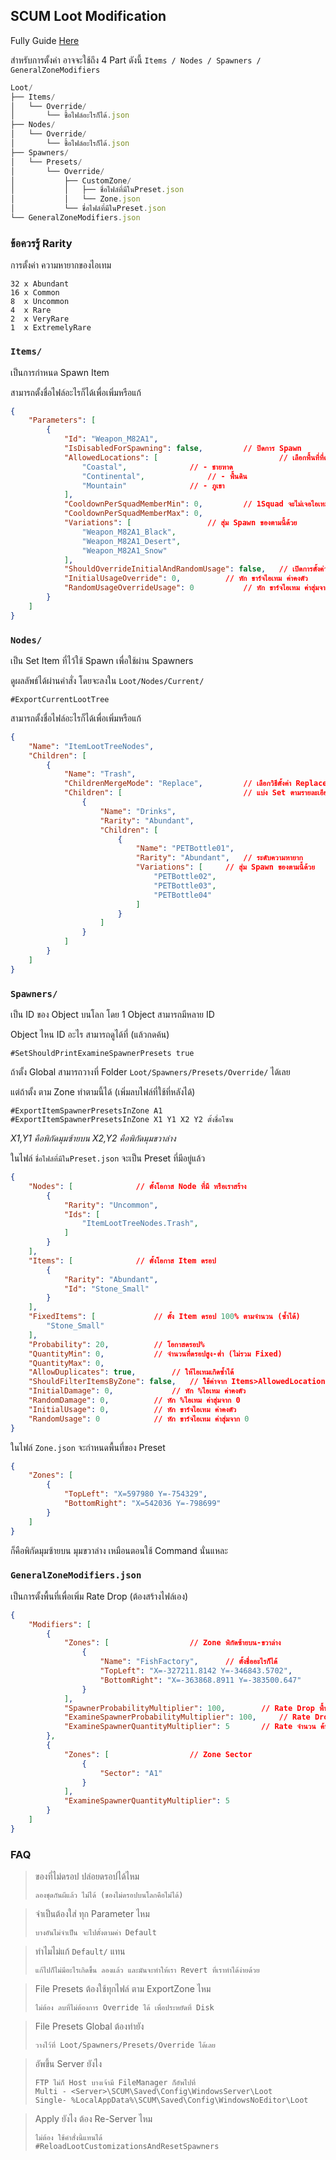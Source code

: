## SCUM Loot Modification

Fully Guide [Here](https://docs.google.com/document/d/1TIxj5OUnyrOvnXyEn3aigxLzTUQ-o-695luaaK2PTW0)

สำหรับการตั้งค่า อาจจะใช้ถึง 4 Part ดังนี้ `Items / Nodes / Spawners / GeneralZoneModifiers`
```js
Loot/
├── Items/
│   └── Override/
│       └── ชื้อไฟล์อะไรก็ได้.json
├── Nodes/
│   └── Override/
│       └── ชื้อไฟล์อะไรก็ได้.json
├── Spawners/
│   └── Presets/
│       └── Override/
│           ├── CustomZone/
│           │   ├── ชื่อไฟล์ที่มีในPreset.json
│           │   └── Zone.json
│           └── ชื่อไฟล์ที่มีในPreset.json
└── GeneralZoneModifiers.json
```
### ข้อควรรู้ Rarity
การตั้งค่า ความหายากของไอเทม
```
32 x Abundant
16 x Common
8  x Uncommon
4  x Rare
2  x VeryRare
1  x ExtremelyRare
```

### `Items/`

เป็นการกำหนด Spawn Item

สามารถตั้งชื่อไฟล์อะไรก็ได้เพื่อเพิ่มหรือแก้
```json
{
	"Parameters": [
		{
			"Id": "Weapon_M82A1",
			"IsDisabledForSpawning": false,			// ปิดการ Spawn
			"AllowedLocations": [                           // เลือกพื้นที่ที่ดรอป
				"Coastal", 				// - ชายหาด
				"Continental", 				// - พื้นดิน
				"Mountain" 				// - ภูเขา
			],
			"CooldownPerSquadMemberMin": 0, 		// 1Squad จะไม่เจอไอเทมนี้อีกเลย (Min~Max)*members ชั่วโมง
			"CooldownPerSquadMemberMax": 0,
			"Variations": [ 				// สุ่ม Spawn ของตามนี้ด้วย
				"Weapon_M82A1_Black",
				"Weapon_M82A1_Desert",
				"Weapon_M82A1_Snow"
			],
			"ShouldOverrideInitialAndRandomUsage": false, 	// เปิดการตั้งค่าด้านล่างทับ Presets
			"InitialUsageOverride": 0, 			// หัก ขาร์จไอเทม ค่าคงตัว
			"RandomUsageOverrideUsage": 0 			// หัก ขาร์จไอเทม ค่าสุ่มจาก 0
		}
    ]
}
```

### `Nodes/`

เป็น Set Item ที่ไว้ใช้ Spawn เพื่อใช้ผ่าน Spawners

ดูผลลัพธ์ได้ผ่านคำสั่ง โดยจะลงใน `Loot/Nodes/Current/`
```
#ExportCurrentLootTree
```

สามารถตั้งชื่อไฟล์อะไรก็ได้เพื่อเพิ่มหรือแก้
```json
{
	"Name": "ItemLootTreeNodes",
	"Children": [                                    
		{
			"Name": "Trash",
			"ChildrenMergeMode": "Replace",         // เลือกวิธีตั้งค่า Replace คือวางทับ UpdateOrAddคือรวม
			"Children": [                           // แบ่ง Set ตามรายละเอียด
				{
					"Name": "Drinks",
					"Rarity": "Abundant",
					"Children": [
						{
							"Name": "PETBottle01",
							"Rarity": "Abundant", 	// ระดับความหายาก
							"Variations": [ 	// สุ่ม Spawn ของตามนี้ด้วย
				 				"PETBottle02",
 								"PETBottle03",
 								"PETBottle04"
 							]
						}
					]
				}
			]
		}
	]
}
```

### `Spawners/`
เป็น ID ของ Object บนโลก โดย 1 Object สามารถมีหลาย ID

Object ไหน ID อะไร สามารถดูได้ที่ (แล้วกดค้น)
```
#SetShouldPrintExamineSpawnerPresets true 
```
ถ้าตั้ง Global สามารถวางที่ Folder `Loot/Spawners/Presets/Override/` ได้เลย

แต่ถ้าตั้ง ตาม Zone ทำตามนี้ได้ (เพิ่มลบไฟล์ที่ใช้ที่หลังได้)
```
#ExportItemSpawnerPresetsInZone A1
#ExportItemSpawnerPresetsInZone X1 Y1 X2 Y2 ตั้งชื่อโซน
```
_X1,Y1 คือพิกัดมุมซ้ายบน X2,Y2 คือพิกัดมุมขวาล่าง_

ในไฟล์ `ชื่อไฟล์ที่มีในPreset.json` จะเป็น Preset ที่มีอยู่แล้ว
```json
{   
 	"Nodes": [ 				// ตั้งโอกาส Node ที่มี หรือเราสร้าง
		{
			"Rarity": "Uncommon",
			"Ids": [
				"ItemLootTreeNodes.Trash",
			]
		}
	],
	"Items": [ 				// ตั้งโอกาส Item ดรอป
		{
			"Rarity": "Abundant",
			"Id": "Stone_Small"             
		}
	],
	"FixedItems": [  			// ตั้ง Item ดรอป 100% ตามจำนวน (ซ้ำได้)
		"Stone_Small"
	],
	"Probability": 20, 			// โอกาสดรอป%
	"QuantityMin": 0, 			// จำนวนที่ดรอปสูง-ต่ำ (ไม่รวม Fixed)
	"QuantityMax": 0,
	"AllowDuplicates": true, 		// ให้ไอเทมเกิดซ้ำได้
	"ShouldFilterItemsByZone": false, 	// ใช้ค่าจาก Items>AllowedLocations
	"InitialDamage": 0, 			// หัก %ไอเทม ค่าคงตัว
	"RandomDamage": 0, 			// หัก %ไอเทม ค่าสุ่มจาก 0
	"InitialUsage": 0, 			// หัก ขาร์จไอเทม ค่าคงตัว
	"RandomUsage": 0 			// หัก ขาร์จไอเทม ค่าสุ่มจาก 0
}
```
ในไฟล์ `Zone.json` จะกำหนดพื้นที่ของ Preset
```json
{
	"Zones": [
		{
			"TopLeft": "X=597980 Y=-754329",
			"BottomRight": "X=542036 Y=-798699"
		}
	]
}
```
ก็คือพิกัดมุมซ้ายบน มุมขวาล่าง เหมือนตอนใช้ Command นั่นแหละ

### `GeneralZoneModifiers.json`

เป็นการตั้งพื้นที่เพื่อเพิ่ม Rate Drop (ต้องสร้างไฟล์เอง)
```json
{
	"Modifiers": [
		{
			"Zones": [ 					// Zone พิกัดซ้ายบน-ขวาล่าง
				{
					"Name": "FishFactory", 		// ตั้งชื่ออะไรก็ได้
					"TopLeft": "X=-327211.8142 Y=-346843.5702",
					"BottomRight": "X=-363868.8911 Y=-383500.647"
				}
			],
			"SpawnerProbabilityMultiplier": 100, 		// Rate Drop พื้น
			"ExamineSpawnerProbabilityMultiplier": 100, 	// Rate Drop ค้น
			"ExamineSpawnerQuantityMultiplier": 5 		// Rate จำนวน ค้น
		},
		{
			"Zones": [ 					// Zone Sector
				{
					"Sector": "A1"
				}
			],
			"ExamineSpawnerQuantityMultiplier": 5
		}
	]
}
```

### FAQ
> ของที่ไม่ดรอป ปล่อยดรอปได้ไหม
> ``` 
> ลองชุดกันผีแล้ว ไม่ได้ (ของไม่ดรอปบนโลกคือไม่ได้)
> ```

> จำเป็นต้องใส่ ทุก Parameter ไหม
> ``` 
> บางอันไม่จำเป็น จะไปตั้งตามค่า Default
> ```

> ทำไมไม่แก้ `Default/` แทน
> ``` 
> แก้ไปก็ไม่มีอะไรเกิดขึ้น ลองแล้ว และมันจะทำให้เรา Revert ที่เราทำได้ง่ายด้วย
> ```

> File Presets ต้องใช้ทุกไฟล์ ตาม ExportZone ไหม
> ``` 
> ไม่ต้อง ลบที่ไม่ต้องการ Override ได้ เพื่อประหยัดที่ Disk
> ```

> File Presets Global ต้องทำยัง
> ``` 
> วางไว้ที่ Loot/Spawners/Presets/Override ได้เลย
> ```

> อัพขึ้น Server ยังไง
> ``` 
> FTP ไม่ก็ Host บางเจ้ามี FileManager ก็อัพไปที่
> Multi - <Server>\SCUM\Saved\Config\WindowsServer\Loot
> Single- %LocalAppData%\SCUM\Saved\Config\WindowsNoEditor\Loot
> ```

> Apply ยังไง ต้อง Re-Server ไหม
> ``` 
> ไม่ต้อง ใช้คำสั่งนี้แทนได้ 
> #ReloadLootCustomizationsAndResetSpawners
> ```
